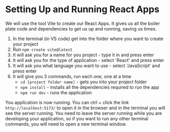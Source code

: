 # Setting Up and Running React Apps


We will use the tool Vite to create our React Apps. It gives us all the boiler plate code and dependencies to get us up and running, saving us times.

1. In the terminal (in VS code) get into the folder where you want to create your project
2. Run `npm create vite@latest`
3. It will ask you for a name for you project - type it in and press enter
4. It will ask you for the type of application - select 'React' and press enter
5. It will ask you what language you want to use - select 'JavaScript' and press enter
6. It will give you 3 commands, run each one, one at a time
    - `cd [project folder name]` - gets you into your project folder
    - `npm install` - installs all the dependencies required to run the app
    - `npm run dev` - runs the application 

You application is now running. You can ctrl + click the link `http://localhost:5173/` to open it in the browser and in the terminal you will see the server running. You need to leave the server running while you are developing your application, so if you want to run any other terminal commands, you will need to open a new terminal window.
